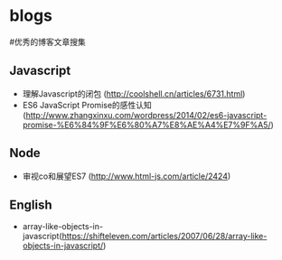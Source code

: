 blogs
=====

#优秀的博客文章搜集

## Javascript

 - 理解Javascript的闭包 (http://coolshell.cn/articles/6731.html)
 - ES6 JavaScript Promise的感性认知(http://www.zhangxinxu.com/wordpress/2014/02/es6-javascript-promise-%E6%84%9F%E6%80%A7%E8%AE%A4%E7%9F%A5/)

## Node

 - 审视co和展望ES7 (http://www.html-js.com/article/2424)

## English

 - array-like-objects-in-javascript(https://shifteleven.com/articles/2007/06/28/array-like-objects-in-javascript/)
